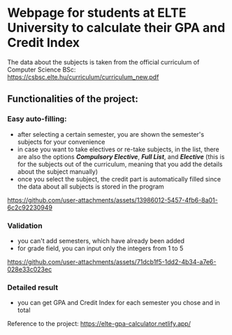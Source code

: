 # Webpage for students at ELTE University to calculate their GPA and Credit Index 

The data about the subjects is taken from the official curriculum of Computer Science BSc: https://csbsc.elte.hu/curriculum/curriculum_new.pdf

## Functionalities of the project: 

### Easy auto-filling:
- after selecting a certain semester, you are shown the semester's subjects for your convenience
- in case you want to take electives or re-take subjects, in the list, there are also the options **_Compulsory Elective_**, **_Full List_**, and **_Elective_** (this is for the subjects out of the curriculum, meaning that you add the details about the subject manually)
- once you select the subject, the credit part is automatically filled since the data about all subjects is stored in the program

https://github.com/user-attachments/assets/13986012-5457-4fb6-8a01-6c2c92230949

### Validation
- you can't add semesters, which have already been added
- for grade field, you can input only the integers from 1 to 5

https://github.com/user-attachments/assets/71dcb1f5-1dd2-4b34-a7e6-028e33c023ec


### Detailed result
- you can get GPA and Credit Index for each semester you chose and in total


Reference to the project: https://elte-gpa-calculator.netlify.app/
